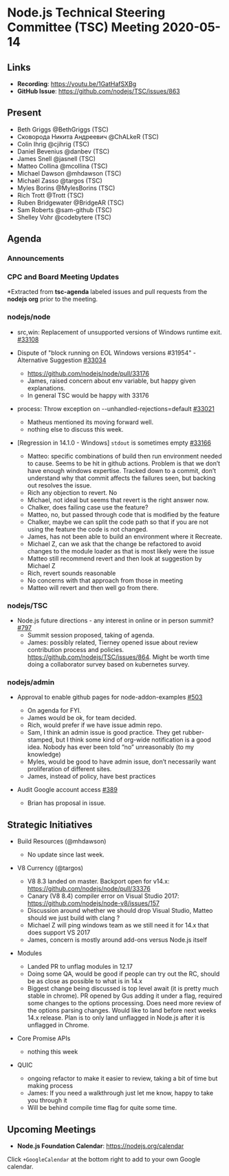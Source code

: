 # Node.js Technical Steering Committee (TSC) Meeting 2020-05-14

## Links

* **Recording**:  https://youtu.be/1GatHafSXBg
* **GitHub Issue**: https://github.com/nodejs/TSC/issues/863

## Present

* Beth Griggs @BethGriggs (TSC)
* Сковорода Никита Андреевич @ChALkeR (TSC)
* Colin Ihrig @cjihrig (TSC)
* Daniel Bevenius @danbev (TSC)
* James Snell @jasnell (TSC)
* Matteo Collina @mcollina (TSC)
* Michael Dawson @mhdawson (TSC)
* Michaël Zasso @targos (TSC)
* Myles Borins @MylesBorins (TSC)
* Rich Trott @Trott (TSC)
* Ruben Bridgewater @BridgeAR (TSC)
* Sam Roberts @sam-github (TSC)
* Shelley Vohr @codebytere (TSC)

## Agenda

### Announcements

### CPC and Board Meeting Updates

*Extracted from **tsc-agenda** labeled issues and pull requests from the **nodejs org** prior to the meeting.

### nodejs/node

* src,win: Replacement of unsupported versions of Windows runtime exit. [#33108](https://github.com/nodejs/node/pull/33108)
* Dispute of "block running on EOL Windows versions #31954" - Alternative Suggestion [#33034](https://github.com/nodejs/node/issues/33034)
  * https://github.com/nodejs/node/pull/33176
  * James, raised concern about env variable, but happy given explanations.
  * In general TSC would be happy with 33176

* process: Throw exception on --unhandled-rejections=default [#33021](https://github.com/nodejs/node/pull/33021)
  * Matheus mentioned its moving forward well.
  * nothing else to discuss this week.

* [Regression in 14.1.0 - Windows] `stdout` is sometimes empty [#33166](https://github.com/nodejs/node/issues/33166)
  * Matteo: specific combinations of build then run environment needed to
    cause.  Seems to be hit in github actions. Problem is that we don’t
    have enough windows expertise. Tracked down to a commit, don’t
    understand why that commit affects the failures seen, but backing
    out resolves the issue.
  * Rich any objection to revert. No
  * Michael, not ideal but seems that revert is the right answer now.
  * Chalker, does failing case use the feature?
  * Matteo, no, but passed through code that is modified by the feature
  * Chalker, maybe we can split the code path so that if you are not
    using the feature the code is not changed.
  * James, has not been able to build an environment where it
    Recreate.
  * Michael Z, can we ask that the change be refactored to avoid
    changes to the module loader as that is most likely were the issue
  * Matteo still recommend revert and then look at suggestion by Michael Z
  * Rich, revert sounds reasonable
  * No concerns with that approach from those in meeting
  * Matteo will revert and then well go from there.

### nodejs/TSC

* Node.js future directions - any interest in online or in person summit? [#797](https://github.com/nodejs/TSC/issues/797)
  * Summit session proposed, taking of agenda.
  * James: possibly related, Tierney opened issue about review contribution process and
    policies. https://github.com/nodejs/TSC/issues/864.  Might be worth time doing a
    collaborator survey based on kubernetes survey.

### nodejs/admin

* Approval to enable github pages for node-addon-examples [#503](https://github.com/nodejs/admin/issues/503)
  * On agenda for FYI.
  * James would be ok, for team decided.
  * Rich, would prefer if we have issue admin repo.
  * Sam, I think an admin issue is good practice. They get rubber-stamped, but
    I think some kind of org-wide notification is a good idea. Nobody has ever been told “no”
    unreasonably (to my knowledge)
  * Myles, would be good to have admin issue, don’t necessarily want proliferation of
    different sites.
  * James, instead of policy, have best practices

* Audit Google account access [#389](https://github.com/nodejs/admin/issues/389)
  * Brian has proposal in issue.

## Strategic Initiatives

* Build Resources (@mhdawson)
  * No update since last week.

* V8 Currency (@targos)
  * V8 8.3 landed on master. Backport open for v14.x: https://github.com/nodejs/node/pull/33376
  * Canary (V8 8.4) compiler error on Visual Studio 2017: https://github.com/nodejs/node-v8/issues/157
  * Discussion around whether we should drop Visual Studio, Matteo should we just build with
    clang ?
  * Michael Z will ping windows team as we still need it for 14.x that does support VS 2017
  * James, concern is mostly around add-ons versus Node.js itself

* Modules
  * Landed PR to unflag modules in 12.17
  * Doing some QA, would be good if people can try out the RC, should be as close as possible
    to what is in 14.x
  * Biggest change being discussed is top level await (it is pretty much stable in chrome). PR
    opened by Gus adding it under a flag, required some changes to the options processing.
    Does need more review of the options parsing changes. Would like to land before
    next weeks 14.x release. Plan is to only land unflagged in Node.js after it is unflagged in
    Chrome.

* Core Promise APIs
  * nothing this week

* QUIC
  * ongoing refactor to make it easier to review, taking a bit of time but making process
  * James: If you need a walkthrough just let me know, happy to take you through it
  * Will be behind compile time flag for quite some time.

## Upcoming Meetings

* **Node.js Foundation Calendar**: https://nodejs.org/calendar

Click `+GoogleCalendar` at the bottom right to add to your own Google calendar.
